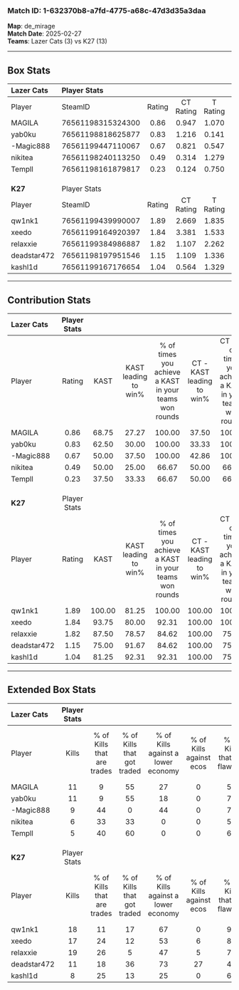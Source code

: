 ### Match ID: 1-632370b8-a7fd-4775-a68c-47d3d35a3daa  
**Map**: de_mirage  
**Match Date**: 2025-02-27  
**Teams**: Lazer Cats (3) vs K27 (13)  

---  

## Box Stats  

| **Lazer Cats** | Player Stats      |        |           |          |        |       |       |         |        |      |     |
| :- | :- | :-: | :-: | :-: | :-: | :-: | :-: | :-: | :-: | :-: | :-: |
| Player         | SteamID           | Rating | CT Rating | T Rating |  KAST  |  ADR  | Kills | Assists | Deaths | K/D  | HS% |
| MAGILA         | 76561198315324300 |  0.86  |   0.947   |  1.070   | 68.75  | 62.6  |  11   |    0    |   15   | 0.73 | 36  |
| yab0ku         | 76561198818625877 |  0.83  |   1.216   |  0.141   | 62.50  | 63.2  |  11   |    2    |   15   | 0.73 | 90  |
| -Magic888      | 76561199447110067 |  0.67  |   0.821   |  0.547   | 50.00  | 56.3  |   9   |    1    |   13   | 0.69 | 44  |
| nikitea        | 76561198240113250 |  0.49  |   0.314   |  1.279   | 50.00  | 66.4  |   6   |    4    |   15   | 0.40 | 33  |
| Templl         | 76561198161879817 |  0.23  |   0.124   |  0.750   | 37.50  | 35.9  |   5   |    1    |   15   | 0.33 | 80  |
|                |                   |        |           |          |        |       |       |         |        |      |     |
|                |                   |        |           |          |        |       |       |         |        |      |     |
|                |                   |        |           |          |        |       |       |         |        |      |     |
| **K27**        | Player Stats      |        |           |          |        |       |       |         |        |      |     |
| Player         | SteamID           | Rating | CT Rating | T Rating |  KAST  |  ADR  | Kills | Assists | Deaths | K/D  | HS% |
| qw1nk1         | 76561199439990007 |  1.89  |   2.669   |  1.835   | 100.00 | 104.6 |  18   |    4    |   7    | 2.57 | 50  |
| xeedo          | 76561199164920397 |  1.84  |   3.381   |  1.533   | 93.75  | 112.8 |  17   |    8    |   7    | 2.43 | 52  |
| relaxxie       | 76561199384986887 |  1.82  |   1.107   |  2.262   | 87.50  | 100.8 |  19   |    6    |   8    | 2.38 | 47  |
| deadstar472    | 76561198197951546 |  1.15  |   1.109   |  1.336   | 75.00  | 90.4  |  11   |   10    |   12   | 0.92 | 36  |
| kashl1d        | 76561199167176654 |  1.04  |   0.564   |  1.329   | 81.25  | 54.8  |   8   |    7    |   8    | 1.00 | 37  |
---  

## Contribution Stats  

| **Lazer Cats** | Player Stats |        |                      |                                                        |                           |                                                             |                          |                                                            |
| :- | :-: | :-: | :-: | :-: | :-: | :-: | :-: | :-: |
| Player         |    Rating    |  KAST  | KAST leading to win% | % of times you achieve a KAST in your teams won rounds | CT - KAST leading to win% | CT - % of times you achieve a KAST in your teams won rounds | T - KAST leading to win% | T - % of times you achieve a KAST in your teams won rounds |
| MAGILA         |     0.86     | 68.75  |        27.27         |                         100.00                         |           37.50           |                           100.00                            |           0.00           |                            0.00                            |
| yab0ku         |     0.83     | 62.50  |        30.00         |                         100.00                         |           33.33           |                           100.00                            |           0.00           |                            0.00                            |
| -Magic888      |     0.67     | 50.00  |        37.50         |                         100.00                         |           42.86           |                           100.00                            |           0.00           |                            0.00                            |
| nikitea        |     0.49     | 50.00  |        25.00         |                         66.67                          |           50.00           |                            66.67                            |           0.00           |                            0.00                            |
| Templl         |     0.23     | 37.50  |        33.33         |                         66.67                          |           50.00           |                            66.67                            |           0.00           |                            0.00                            |
|                |              |        |                      |                                                        |                           |                                                             |                          |                                                            |
|                |              |        |                      |                                                        |                           |                                                             |                          |                                                            |
|                |              |        |                      |                                                        |                           |                                                             |                          |                                                            |
| **K27**        | Player Stats |        |                      |                                                        |                           |                                                             |                          |                                                            |
| Player         |    Rating    |  KAST  | KAST leading to win% | % of times you achieve a KAST in your teams won rounds | CT - KAST leading to win% | CT - % of times you achieve a KAST in your teams won rounds | T - KAST leading to win% | T - % of times you achieve a KAST in your teams won rounds |
| qw1nk1         |     1.89     | 100.00 |        81.25         |                         100.00                         |          100.00           |                           100.00                            |          75.00           |                           100.00                           |
| xeedo          |     1.84     | 93.75  |        80.00         |                         92.31                          |          100.00           |                           100.00                            |          72.73           |                           88.89                            |
| relaxxie       |     1.82     | 87.50  |        78.57         |                         84.62                          |          100.00           |                            75.00                            |          72.73           |                           88.89                            |
| deadstar472    |     1.15     | 75.00  |        91.67         |                         84.62                          |          100.00           |                            75.00                            |          88.89           |                           88.89                            |
| kashl1d        |     1.04     | 81.25  |        92.31         |                         92.31                          |          100.00           |                            75.00                            |          90.00           |                           100.00                           |
---  

## Extended Box Stats  

| **Lazer Cats** | Player Stats |                            |                            |                                    |                         |                              |                                 |        |                             |                                     |                          |                               |                            |
| :- | :-: | :-: | :-: | :-: | :-: | :-: | :-: | :-: | :-: | :-: | :-: | :-: | :-: |
| Player         |    Kills     | % of Kills that are trades | % of Kills that got traded | % of Kills against a lower economy | % of Kills against ecos | % of Kills that are flawless | % of Kills that are close duels | Deaths | % of Deaths that get traded | % of Deaths against a lower economy | % of Deaths against ecos | % of Deaths that are flawless | % of Deaths that are close |
| MAGILA         |      11      |             9              |             55             |                 27                 |            0            |              55              |               18                |   15   |             20              |                 13                  |            0             |              73               |             0              |
| yab0ku         |      11      |             9              |             55             |                 18                 |            0            |              73              |                9                |   15   |             20              |                  7                  |            0             |              80               |             7              |
| -Magic888      |      9       |             44             |             0              |                 44                 |            0            |              78              |                0                |   13   |             15              |                  8                  |            0             |              92               |             0              |
| nikitea        |      6       |             33             |             33             |                 0                  |            0            |              50              |               17                |   15   |             13              |                 13                  |            0             |              67               |             20             |
| Templl         |      5       |             40             |             60             |                 0                  |            0            |              60              |               20                |   15   |              7              |                 13                  |            0             |              80               |             7              |
|                |              |                            |                            |                                    |                         |                              |                                 |        |                             |                                     |                          |                               |                            |
|                |              |                            |                            |                                    |                         |                              |                                 |        |                             |                                     |                          |                               |                            |
|                |              |                            |                            |                                    |                         |                              |                                 |        |                             |                                     |                          |                               |                            |
| **K27**        | Player Stats |                            |                            |                                    |                         |                              |                                 |        |                             |                                     |                          |                               |                            |
| Player         |    Kills     | % of Kills that are trades | % of Kills that got traded | % of Kills against a lower economy | % of Kills against ecos | % of Kills that are flawless | % of Kills that are close duels | Deaths | % of Deaths that get traded | % of Deaths against a lower economy | % of Deaths against ecos | % of Deaths that are flawless | % of Deaths that are close |
| qw1nk1         |      18      |             11             |             17             |                 67                 |            0            |              94              |                0                |   7    |             57              |                 29                  |            0             |              71               |             14             |
| xeedo          |      17      |             24             |             12             |                 53                 |            6            |              88              |                0                |   7    |             57              |                 43                  |            14            |              43               |             0              |
| relaxxie       |      19      |             26             |             5              |                 47                 |            5            |              79              |                0                |   8    |             50              |                 38                  |            0             |              75               |             13             |
| deadstar472    |      11      |             18             |             36             |                 73                 |           27            |              45              |               27                |   12   |             25              |                 42                  |            0             |              50               |             25             |
| kashl1d        |      8       |             25             |             13             |                 25                 |            0            |              63              |               25                |   8    |             25              |                 25                  |            0             |              88               |             0              |
